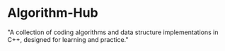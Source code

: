 # Algorithm-Hub
"A collection of coding algorithms and data structure implementations in C++, designed for learning and practice."
